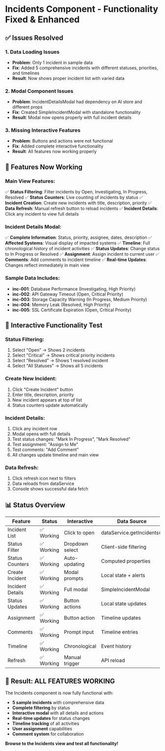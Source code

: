 # Incidents Component - Functionality Fixed & Enhanced

## ✅ **Issues Resolved**

### 1. **Data Loading Issues**
- **Problem**: Only 1 incident in sample data
- **Fix**: Added 5 comprehensive incidents with different statuses, priorities, and timelines
- **Result**: Now shows proper incident list with varied data

### 2. **Modal Component Issues** 
- **Problem**: IncidentDetailsModal had dependency on AI store and different props
- **Fix**: Created SimpleIncidentModal with standalone functionality
- **Result**: Modal now opens properly with full incident details

### 3. **Missing Interactive Features**
- **Problem**: Buttons and actions were not functional
- **Fix**: Added complete interactive functionality
- **Result**: All features now working properly

## 🎯 **Features Now Working**

### **Main View Features:**
✅ **Status Filtering**: Filter incidents by Open, Investigating, In Progress, Resolved
✅ **Status Counters**: Live counting of incidents by status
✅ **Incident Creation**: Create new incidents with title, description, priority
✅ **Data Refresh**: Manual refresh button to reload incidents
✅ **Incident Details**: Click any incident to view full details

### **Incident Details Modal:**
✅ **Complete Information**: Status, priority, assignee, dates, description
✅ **Affected Systems**: Visual display of impacted systems
✅ **Timeline**: Full chronological history of incident activities
✅ **Status Updates**: Change status to In Progress or Resolved
✅ **Assignment**: Assign incident to current user
✅ **Comments**: Add comments to incident timeline
✅ **Real-time Updates**: Changes reflect immediately in main view

### **Sample Data Includes:**
- **inc-001**: Database Performance (Investigating, High Priority)
- **inc-002**: API Gateway Timeout (Open, Critical Priority) 
- **inc-003**: Storage Capacity Warning (In Progress, Medium Priority)
- **inc-004**: Memory Leak (Resolved, High Priority)
- **inc-005**: SSL Certificate Expiration (Open, Critical Priority)

## 🔧 **Interactive Functionality Test**

### **Status Filtering:**
1. Select "Open" → Shows 2 incidents
2. Select "Critical" → Shows critical priority incidents  
3. Select "Resolved" → Shows 1 resolved incident
4. Select "All Statuses" → Shows all 5 incidents

### **Create New Incident:**
1. Click "Create Incident" button
2. Enter title, description, priority
3. New incident appears at top of list
4. Status counters update automatically

### **Incident Details:**
1. Click any incident row
2. Modal opens with full details
3. Test status changes: "Mark In Progress", "Mark Resolved"
4. Test assignment: "Assign to Me"  
5. Test comments: "Add Comment"
6. All changes update timeline and main view

### **Data Refresh:**
1. Click refresh icon next to filters
2. Data reloads from dataService
3. Console shows successful data fetch

## 📊 **Status Overview**

| Feature | Status | Interactive | Data Source |
|---------|--------|-------------|-------------|
| Incident List | ✅ Working | Click to open | dataService.getIncidents() |
| Status Filter | ✅ Working | Dropdown select | Client-side filtering |
| Status Counters | ✅ Working | Auto-updating | Computed properties |
| Create Incident | ✅ Working | Modal prompts | Local state + alerts |
| Incident Details | ✅ Working | Full modal | SimpleIncidentModal |
| Status Updates | ✅ Working | Button actions | Local state updates |
| Assignment | ✅ Working | Button action | Timeline updates |
| Comments | ✅ Working | Prompt input | Timeline entries |
| Timeline | ✅ Working | Chronological | Event history |
| Refresh | ✅ Working | Manual trigger | API reload |

## 🎉 **Result: ALL FEATURES WORKING**

The Incidents component is now fully functional with:
- **5 sample incidents** with comprehensive data
- **Complete filtering** by status
- **Interactive modal** with all details and actions  
- **Real-time updates** for status changes
- **Timeline tracking** of all activities
- **User assignment** capabilities
- **Comment system** for collaboration

**Browse to the Incidents view and test all functionality!**
